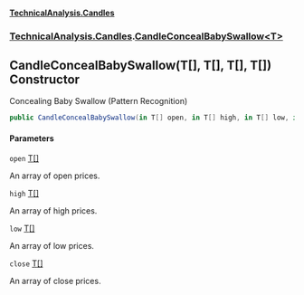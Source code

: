 #### [TechnicalAnalysis.Candles](Atypical.TechnicalAnalysis.Candles.md 'Atypical.TechnicalAnalysis.Candles')
### [TechnicalAnalysis.Candles](Atypical.TechnicalAnalysis.Candles.md#TechnicalAnalysis.Candles 'TechnicalAnalysis.Candles').[CandleConcealBabySwallow&lt;T&gt;](CandleConcealBabySwallow_T_.md 'TechnicalAnalysis.Candles.CandleConcealBabySwallow<T>')

## CandleConcealBabySwallow(T[], T[], T[], T[]) Constructor

Concealing Baby Swallow (Pattern Recognition)

```csharp
public CandleConcealBabySwallow(in T[] open, in T[] high, in T[] low, in T[] close);
```
#### Parameters

<a name='TechnicalAnalysis.Candles.CandleConcealBabySwallow_T_.CandleConcealBabySwallow(T[],T[],T[],T[]).open'></a>

`open` [T](CandleConcealBabySwallow_T_.md#TechnicalAnalysis.Candles.CandleConcealBabySwallow_T_.T 'TechnicalAnalysis.Candles.CandleConcealBabySwallow<T>.T')[[]](https://docs.microsoft.com/en-us/dotnet/api/System.Array 'System.Array')

An array of open prices.

<a name='TechnicalAnalysis.Candles.CandleConcealBabySwallow_T_.CandleConcealBabySwallow(T[],T[],T[],T[]).high'></a>

`high` [T](CandleConcealBabySwallow_T_.md#TechnicalAnalysis.Candles.CandleConcealBabySwallow_T_.T 'TechnicalAnalysis.Candles.CandleConcealBabySwallow<T>.T')[[]](https://docs.microsoft.com/en-us/dotnet/api/System.Array 'System.Array')

An array of high prices.

<a name='TechnicalAnalysis.Candles.CandleConcealBabySwallow_T_.CandleConcealBabySwallow(T[],T[],T[],T[]).low'></a>

`low` [T](CandleConcealBabySwallow_T_.md#TechnicalAnalysis.Candles.CandleConcealBabySwallow_T_.T 'TechnicalAnalysis.Candles.CandleConcealBabySwallow<T>.T')[[]](https://docs.microsoft.com/en-us/dotnet/api/System.Array 'System.Array')

An array of low prices.

<a name='TechnicalAnalysis.Candles.CandleConcealBabySwallow_T_.CandleConcealBabySwallow(T[],T[],T[],T[]).close'></a>

`close` [T](CandleConcealBabySwallow_T_.md#TechnicalAnalysis.Candles.CandleConcealBabySwallow_T_.T 'TechnicalAnalysis.Candles.CandleConcealBabySwallow<T>.T')[[]](https://docs.microsoft.com/en-us/dotnet/api/System.Array 'System.Array')

An array of close prices.